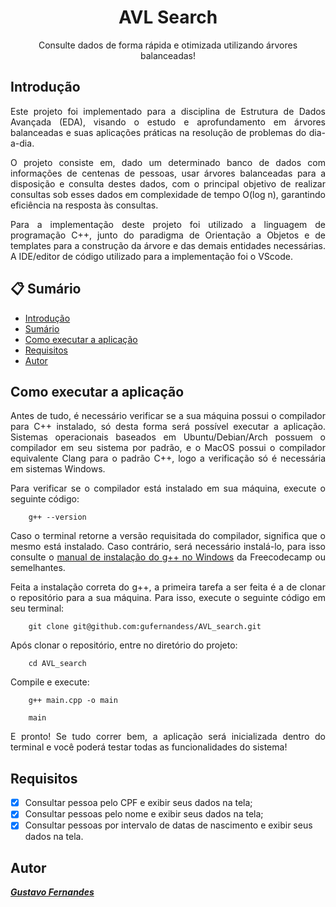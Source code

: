 <div align="center">
    <h1>AVL Search</h1>
    <p>
        Consulte dados de forma rápida e otimizada utilizando árvores balanceadas!
    </p>
</div>

<div align="justify">
    <h2>Introdução</h2>
    <p>
        Este projeto foi implementado para a disciplina de Estrutura de Dados Avançada (EDA), visando o estudo e aprofundamento em árvores balanceadas e suas aplicações práticas na resolução de problemas do dia-a-dia.
    </p>
    <p>
        O projeto consiste em, dado um determinado banco de dados com informações de centenas de pessoas, usar árvores balanceadas para a disposição e consulta destes dados, com o principal objetivo de realizar consultas sob esses dados em complexidade de tempo O(log n), garantindo eficiência na resposta às consultas.
    </p>
    <p>
        Para a implementação deste projeto foi utilizado a linguagem de programação C++, junto do paradigma de Orientação a Objetos e de templates para a construção da árvore e das demais entidades necessárias. A IDE/editor de código utilizado para a implementação foi o VScode.
    </p>
</div>

## 📋 Sumário

   * [Introdução](#)
   * [Sumário](#)
   * [Como executar a aplicação](#)
   * [Requisitos](#)
   * [Autor](#)

## Como executar a aplicação

<div align="justify">
    <p>
        Antes de tudo, é necessário verificar se a sua máquina possui o compilador para C++ instalado, só desta forma será possível executar a aplicação. Sistemas operacionais baseados em Ubuntu/Debian/Arch possuem o compilador em seu sistema por padrão, e o MacOS possui o compilador equivalente Clang para o padrão C++, logo a verificação só é necessária em sistemas Windows.
    </p>
    <p>
        Para verificar se o compilador está instalado em sua máquina, execute o seguinte código:
    </p>

```shell
    g++ --version
```
<p>
    Caso o terminal retorne a versão requisitada do compilador, significa que o mesmo está instalado. Caso contrário, será necessário instalá-lo, para isso consulte o <a href="https://www.freecodecamp.org/news/how-to-install-c-and-cpp-compiler-on-windows/">manual de instalação do g++ no Windows</a> da Freecodecamp ou semelhantes.
</p>

<p>
        Feita a instalação correta do g++, a primeira tarefa a ser feita é a de clonar o repositório para a sua máquina. Para isso, execute o seguinte código em seu terminal:
    </p>

```shell
    git clone git@github.com:gufernandess/AVL_search.git
```
<p>
    Após clonar o repositório, entre no diretório do projeto:        
</p>

```shell
    cd AVL_search
```
<p>Compile e execute: </p>

```shell
    g++ main.cpp -o main
```
```shell
    main
```
<p>
    E pronto! Se tudo correr bem, a aplicação será inicializada dentro do terminal e você poderá testar todas as funcionalidades do sistema!
    </p>
</div>

## Requisitos
- [x] Consultar pessoa pelo CPF e exibir seus dados na tela;
- [x] Consultar pessoas pelo nome e exibir seus dados na tela;
- [x] Consultar pessoas por intervalo de datas de nascimento e exibir seus dados na tela.

## Autor
<b><i>[Gustavo Fernandes](https://github.com/gufernandess)<i>
